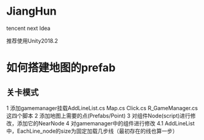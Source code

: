 # JiangHun
tencent next Idea

推荐使用Unity2018.2

# 如何搭建地图的prefab
## 关卡模式
1 添加gamemanager挂载AddLineList.cs   Map.cs   Click.cs  R_GameManager.cs这四个脚本
2 添加地图上需要的点(Prefabs/Point)
3 对组件Node(script)进行修改，添加它的NearNode
4 对gamemanager中的组件进行修改
4.1 AddLineList中，EachLine_node的size为固定加载几步线（最初存在的线也算一步）
